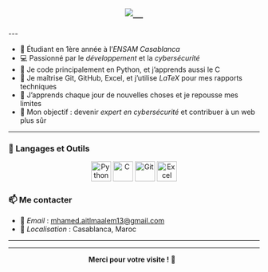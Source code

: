 <h1 align="center">
  <a href="https://git.io/typing-svg">
    <img src="https://readme-typing-svg.herokuapp.com?font=Fira+Code&size=28&duration=3000&pause=1000&color=F79A36&center=true&vCenter=true&multiline=true&width=600&lines=Salut👋+je+suis+AIT+LMAALEM+MHAMED;🎓+Étudiant+à+l’ENSAM+Casablanca+1ér+anée+;💻+Passionné+par+la+cybersécurité+et+le+développement"  />
  </a>
</h1>
---

- 🏫 Étudiant en 1ère année à l’*ENSAM Casablanca*
- 💻 Passionné par le *développement* et la *cybersécurité*
- 🐍 Je code principalement en Python, et j’apprends aussi le C
- 🔧 Je maîtrise Git, GitHub, Excel, et j’utilise *LaTeX* pour mes rapports techniques
- 🌱 J’apprends chaque jour de nouvelles choses et je repousse mes limites
- 🎯 Mon objectif : devenir *expert en cybersécurité* et contribuer à un web plus sûr

---

### 🧰 Langages et Outils

<p align="center">
  <img src="https://cdn.jsdelivr.net/gh/devicons/devicon/icons/python/python-original.svg" alt="Python" width="40" height="40"/>
  <img src="https://cdn.jsdelivr.net/gh/devicons/devicon/icons/c/c-original.svg" alt="C" width="40" height="40"/>
  <img src="https://cdn.jsdelivr.net/gh/devicons/devicon/icons/git/git-original.svg" alt="Git" width="40" height="40"/>
  <img src="https://img.icons8.com/color/48/000000/microsoft-excel-2019.png" alt="Excel" width="40" height="40"/>
</p>


### 📫 Me contacter

- 📧 *Email* : mhamed.aitlmaalem13@gmail.com  
- 📍 *Localisation* : Casablanca, Maroc

---


---

<p align="center">
  <b>Merci pour votre visite !</b> 👀  
</p>
